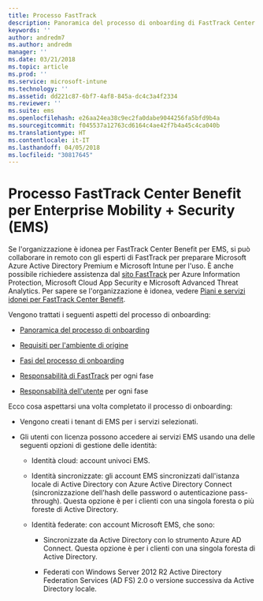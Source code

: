 ```yaml
---
title: Processo FastTrack
description: Panoramica del processo di onboarding di FastTrack Center Benefit
keywords: ''
author: andredm7
ms.author: andredm
manager: ''
ms.date: 03/21/2018
ms.topic: article
ms.prod: ''
ms.service: microsoft-intune
ms.technology: ''
ms.assetid: dd221c87-6bf7-4af8-845a-dc4c3a4f2334
ms.reviewer: ''
ms.suite: ems
ms.openlocfilehash: e26aa24ea38c9ec2fa0dabe9044256fa5bfd9b4a
ms.sourcegitcommit: f045537a12763cd6164c4ae42f7b4a45c4ca040b
ms.translationtype: HT
ms.contentlocale: it-IT
ms.lasthandoff: 04/05/2018
ms.locfileid: "30817645"
---
```

# <a name="fasttrack-center-benefit-process-for-enterprise-mobility--security-ems"></a>Processo FastTrack Center Benefit per Enterprise Mobility + Security (EMS)
Se l'organizzazione è idonea per FastTrack Center Benefit per EMS, si può collaborare in remoto con gli esperti di FastTrack per preparare Microsoft Azure Active Directory Premium e Microsoft Intune per l'uso. È anche possibile richiedere assistenza dal [sito FastTrack](http://fasttrack.microsoft.com/ems) per Azure Information Protection, Microsoft Cloud App Security e Microsoft Advanced Threat Analytics. Per sapere se l'organizzazione è idonea, vedere [Piani e servizi idonei per FastTrack Center Benefit](fasttrack-center-benefit-for-enterprise-mobility-suite-ems.md).


Vengono trattati i seguenti aspetti del processo di onboarding:

-   [Panoramica del processo di onboarding](fasttrack-center-benefit-process-for-ems-overview.md)

-   [Requisiti per l'ambiente di origine](fasttrack-center-benefit-process-for-ems-environment-expectations.md)

-   [Fasi del processo di onboarding](fasttrack-center-benefit-process-for-ems-phases.md)

-   [Responsabilità di FastTrack](fasttrack-center-benefit-process-for-ems-fasttrack-responsibilities.md) per ogni fase

-   [Responsabilità dell'utente](fasttrack-center-benefit-process-for-ems-your-responsibilities.md) per ogni fase

Ecco cosa aspettarsi una volta completato il processo di onboarding:

-   Vengono creati i tenant di EMS per i servizi selezionati.

-   Gli utenti con licenza possono accedere ai servizi EMS usando una delle seguenti opzioni di gestione delle identità:

    -   Identità cloud: account univoci EMS.

    -   Identità sincronizzate: gli account EMS sincronizzati dall'istanza locale di Active Directory con Azure Active Directory Connect (sincronizzazione dell'hash delle password o autenticazione pass-through). Questa opzione è per i clienti con una singola foresta o più foreste di Active Directory.

    -   Identità federate: con account Microsoft EMS, che sono:

        -   Sincronizzate da Active Directory con lo strumento Azure AD Connect. Questa opzione è per i clienti con una singola foresta di Active Directory.

        -   Federati con Windows Server 2012 R2 Active Directory Federation Services (AD FS) 2.0 o versione successiva da Active Directory locale.
